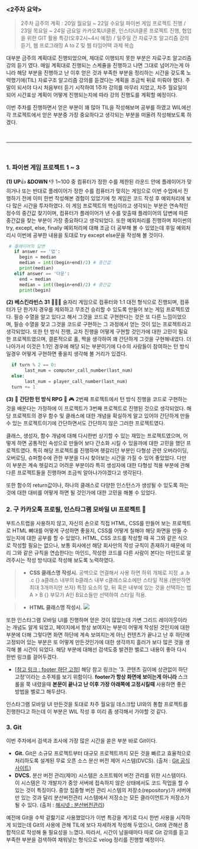 ### <2주차 요약>

>2주차 금주의 계획 : 20일 월요일 ~ 22일 수요일 파이썬 게임 프로젝트 진행 / 23일 목요일 ~ 24일 금요일 카카오톡UI클론, 인스타UI클론 프로젝트 진행, 협업을 위한 GIT 활용 특강(오후2시~4시 예정) / 일주일 간 자료구조 알고리즘 강의 듣기, 웹 프로그래밍 A to Z 및 웹 타임어택 과제 복습

대부분 금주의 계획대로 진행되었으며, 제대로 이행되지 못한 부분은 자료구조 알고리즘 강의 듣기 였다. 매일 계획대로 진행되는 스케쥴을 진행하고 나면 그대로 넘어가는게 아니라 해당 부분을 진행하고 난 이후 얻은 것과 부족한 부분을 정리하는 시간을 갖도록 노력했기에(TIL) 자료구조 알고리즘 강의를 듣겠다는 계획을 조금씩 뒤로 미뤄야 했다. 주말이 되서야 다시 처음부터 듣기 시작하여 1주차 강의를 마무리 지었고, 차주 월요일이 되어 시간표상 계획이 어떻게 진행되는지에 따라 강의 진행도를 계획할 예정이다.

이번 주차를 진행하면서 얻은 부분이 꽤 많아 TIL을 작성해보며 공부를 하였고 WIL에선 각 프로젝트에서 얻은 부분중 가장 중요하다고 생각되는 부분을 떠올려 작성해보도록 하겠다.

<br>

--------------------------------------------

<br>


### 1. 파이썬 게임 프로젝트 1 ~ 3
**(1) UP**👍 **&DOWN** 👎
1~100 중 컴퓨터가 정한 수를 제한된 라운드 안에 플레이어가 맞히거나 또는 반대로 플레이어가 정한 수를 컴퓨터가 맞히는 게임으로 이번 수업에서 진행하기 전에 이미 한번 작성해본 경험이 있었기에 첫 게임은 코드 작성 후 예외처리에 보다 많은 시간을 투자하였다. 이 게임 프로젝트의 핵심이라고 생각되는 부분은 연속적인 정수의 중간값 찾기이며, 컴퓨터가 플레이어가 낸 수를 맞출때 플레이어의 답변에 따른 중간값을 찾는 부분이 가장 중요하다고 생각되었다. 또한 예외처리를 진행하며 파이썬의 try, except, else, finally 예외처리에 대해 조금 더 공부해 볼 수 있었는데 후일 예외처리시 이번에 공부한 내용을 토대로 try except else문을 작성해 볼 것이다.

> 
```python
 # 플레이어의 답변
   if answer == '업':
	 begin = median
	 median = int((begin+end)/2) # 중간값
	 print(median)
   elif answer == '다운':
	 end = median
	 median = int((begin+end)/2) # 중간값
	 print(begin)
```

**(2) 베스킨라빈스 31** 🍨🍦🍧
술자리 게임으로 컴퓨터와 1:1 대전 형식으로 진행되며, 컴퓨터가 단 한가지 경우를 제외하고 무조건 승리할 수 있도록 만들어 보는 게임 프로젝트였다. 필승 수열을 알고 있다고 해서 그것을 코드로 구현한다는 것은 또 다른 느낌이었으며, 필승 수열을 찾고 그것을 코드로 구현하는 그 과정에서 얻는 것이 있는 프로젝트라고 생각되었다. 또한 턴 방식 진행, 교차 진행을 어떻게 구현할 것인가에 대한 고민이 필요한 프로젝트였으며, 결론적으로 홀, 짝을 생각하여 꽤 간단하게 그것을 구현해내었다. 더 나아가서 이것은 1:1인 경우에 해당 되는 부분이기에 다수의 사람들이 참여하는 턴 방식일경우 어떻게 구현하면 좋을지 생각해 볼 거리가 있겠다.

>
```python
  if turn % 2 == 0: 
       last_num = computer_call_number(last_num)
  else:
       last_num = player_call_number(last_num)
  turn += 1
```

**(3)** 👾 **간단한 턴 방식 RPG** 👾 🎮
2번째 프로젝트에서 턴 방식 진행을 코드로 구현하는 것을 배운다는 가정하에 이 프로젝트가 3번째 프로젝트로 진행된 것으로 생각되었다. 해당 프로젝트의 경우 함수 및 클래스에 대한 개념을 확실하게 알고 있어야 간단하게 만들 수 있는 프로젝트이기에 간단하면서도 간단하지 않은 그러한 프로젝트였다.

클래스, 생성자, 함수 개념에 대해 다시한번 상기할 수 있는 재밌는 프로젝트였으며, 어떻게 하면 공통적인 속성으로 만들어 보다 간소화 시킬 수 있을까에 대한 고민을 했던 프로젝트였다. 특히 해당 프로젝트를 진행하며 헷갈리던 부분인 다형성 관련 오버라이딩, 오버로딩, 슈퍼함수에 관한 부분을 다시 찾아보는 시간을 가질 수 있어 좋았었다. 다만 이 부분은 계속 헷갈리고 어려운 부분이라 특히 생성자에 대한 다형성 적용 부분에 관해 다른 프로젝트들을 진행하며 조금씩 알아나가야겠다고 생각된다.

또한 함수의 return값이나, 하나의 클래스로 다양한 인스턴스가 생성될 수 있도록 하는 것에 대한 대비를 어떻게 하면 될 것인가에 대한 고민을 해볼 수 있었다.

### 2. 구 카카오톡 프로필, 인스타그램 모바일 UI 프로젝트 📱
부트스트랩을 사용하지 않고, 자신의 손으로 직접 HTML, CSS를 만들어 보는 프로젝트로 HTML 뼈대를 어떻게 구성하면 좋을지, CSS를 어떻게 칠해야 해당 화면을 만들 수 있는지에 대한 공부를 할 수 있었다. HTML, CSS 코드를 작성할 때 꼭 그와 같은 식으로 작성할 필요는 없으나, 보통 회사에선 해당 회사만의 작성 규칙이 존재하기 때문에 미리 그와 같은 규칙을 연습한다는 마인드, 작성한 코드를 다른 사람이 본다는 마인드로 알려주시는 작성 방식대로 작성해 보도록 노력하였다. 

> - **CSS 클래스명 작성시.**
공백으로 연결해서 사용 하면 하위 개체로 지정
.a .b .c {}
a클래스 내부의 b클래스 내부 c클래스요소에만 스타일 적용.(왠만하면 최대 3개까지만 쓰자)
특정 요소의 앞, 뒤 혹은 내부에 있는 것을 선택하는 법 A > B {}
부모가 A인 B요소들만 선택하여 스타일 적용.

> - **HTML 클래스명 작성시.**
![](https://images.velog.io/images/thddnjstjr/post/84a1fcc5-83fe-40ba-8035-865b3db77ee1/image.png)

또한 인스타그램 모바일 UI를 진행하며 얻은 것이 많았는데 가변 그리드 레이아웃이라는 개념도 알게 되었고, 페이지에서 항상 보여지는 부분이 어떻게 작성된 것인지에 대한 부분에 더해 그렇다면 화면 하단에 계속 보여지는게 아닌 컨텐츠가 끝나고 난 후 하단에 고정되어 있는 부분은 또 어떻게 만든것인가에 대한 생각까지 흘러가 보다 많은 것을 생각해 볼 시간이 되었다. 해당 부분에 대해선 검색도중 발견한 벨로그 내용이 좋아 다시 한번 링크를 걸어두겠다.

>
- [[참고 링크 : footer 하단 고정](https://velog.io/@gomiseki/footer-%ED%95%98%EB%8B%A8-%EA%B3%A0%EC%A0%95)]
해당 참고 링크는 '3. 콘텐츠 길이에 상관없이 하단 고정'이라는 소주제를 보기 위함이다.
**footer가 항상 화면에 보이는게 아니라** 스크롤을 쭉 내렸을때 **본문이 끝나고 난 이후 가장 아래쪽에 고정시킬때** 사용하면 좋은 방법을 벨로그 해두셨다.

인스타그램 모바일 UI 만든것을 토대로 차주 월요일 데스크탑 UI와의 통합 프로젝트를 진행한다고 하는데 이 부분은 WIL 작성 후 미리 좀 생각해서 가야할 것 같다.

### 3. Git
이번 주차에서 검색과 조사에 가장 많은 시간을 쏟은 부분 바로 Git이다. 
> 
- **Git.**
Git은 소규모 프로젝트부터 대규모 프로젝트까지 모든 것을 빠르고 효율적으로 처리하도록 설계된 무료 오픈 소스 분산 버전 제어 시스템(DVCS).
(출처 : [Git 공식 사이트](https://git-scm.com/))
- **DVCS.**
분산 버전 관리(제어) 시스템은 소프트웨어 버전 관리를 위한 시스템이다. 이 시스템은 각 개발자가 중앙 서버에 접속하지 않은 상태에서도 코드 작업을 할 수 있는 것이 특징이다. 중앙 집중형 버전 관리 시스템의 저장소(repository)가 서버에만 있는 것과 달리 분산버전관리 시스템에서 저장소는 모든 클라이언트가 저장소가 될 수 있다.
(출처 : [해시넷 : 분산버전관리](http://wiki.hash.kr/index.php/%EB%B6%84%EC%82%B0%EB%B2%84%EC%A0%84%EA%B4%80%EB%A6%AC))

예전에 Git을 수박 겉핧기로 사용했었다가 이번 특강을 계기로 다시 한번 사용을 시작하게 되었는데 Git의 사용에 관해 TIL에 보다 자세하게 작성해 두었으나, Git에 관해선 종합적으로 작성해 둘 필요성을 느꼈다. 따라서, 시간이 남을때마다 따로 Git 강의를 듣고 부족한 부분을 검색하여 채워넣는 형식으로 velog 정리를 진행할 예정이다.




